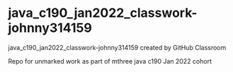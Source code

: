 # java_c190_jan2022_classwork-johnny314159
java_c190_jan2022_classwork-johnny314159 created by GitHub Classroom

Repo for unmarked work as part of mthree java c190 Jan 2022 cohort
